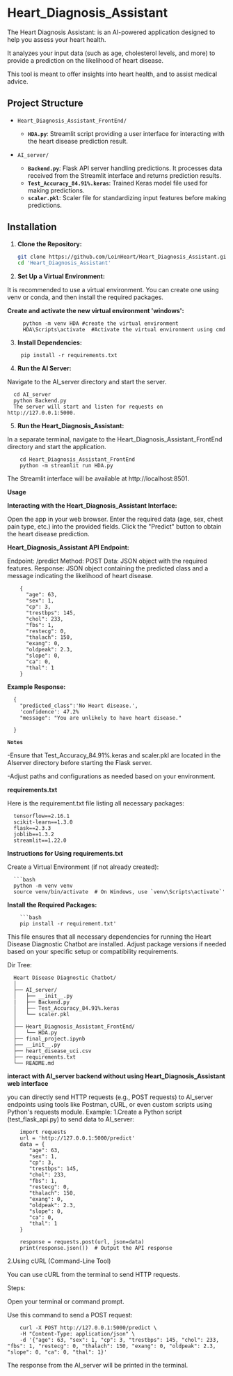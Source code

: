
# Heart_Diagnosis_Assistant
The Heart Diagnosis Assistant: is an AI-powered application designed to help you assess your heart health.

It analyzes your input data (such as age, cholesterol levels, and more) to provide a prediction on the likelihood of heart disease.

This tool is meant to offer insights into heart health, and to assist medical advice.

## Project Structure

- `Heart_Diagnosis_Assistant_FrontEnd/`
  - **`HDA.py`**: Streamlit script providing a user interface for interacting with the heart disease prediction result.

- `AI_server/`
  - **`Backend.py`**: Flask API server handling predictions. It processes data received from the Streamlit interface and returns prediction results.
  - **`Test_Accuracy_84.91%.keras`**: Trained Keras model file used for making predictions.
  - **`scaler.pkl`**: Scaler file for standardizing input features before making predictions.

## Installation

1. **Clone the Repository:**

   ```bash
   git clone https://github.com/LoinHeart/Heart_Diagnosis_Assistant.git
   cd 'Heart_Diagnosis_Assistant'
2. **Set Up a Virtual Environment:**

It is recommended to use a virtual environment. You can create one using venv or conda, and then install the required packages.

**Create and activate the new virtual environment 'windows':**

         python -m venv HDA #create the virtual environment
         HDA\Scripts\activate  #Activate the virtual environment using cmd
        


          
  
3. **Install Dependencies:**


        pip install -r requirements.txt

4. **Run the AI Server:**

Navigate to the AI_server directory and start the server.


      cd AI_server
      python Backend.py
      The server will start and listen for requests on http://127.0.0.1:5000.

5. **Run the Heart_Diagnosis_Assistant:**

In a separate terminal, navigate to the Heart_Diagnosis_Assistant_FrontEnd directory and start the application.


        cd Heart_Diagnosis_Assistant_FrontEnd
        python -m streamlit run HDA.py
The Streamlit interface will be available at http://localhost:8501.

**Usage**

**Interacting with the Heart_Diagnosis_Assistant Interface:**

Open the app in your web browser.
Enter the required data (age, sex, chest pain type, etc.) into the provided fields.
Click the "Predict" button to obtain the heart disease prediction.

**Heart_Diagnosis_Assistant API Endpoint:**

Endpoint: /predict
Method: POST
Data: JSON object with the required features.
Response: JSON object containing the predicted class and a message indicating the likelihood of heart disease.

     
        {
          "age": 63,
          "sex": 1,
          "cp": 3,
          "trestbps": 145,
          "chol": 233,
          "fbs": 1,
          "restecg": 0,
          "thalach": 150,
          "exang": 0,
          "oldpeak": 2.3,
          "slope": 0,
          "ca": 0,
          "thal": 1
        }
 

**Example Response:**


      {
        "predicted_class":'No Heart disease.',
        'confidence': 47.2%
        "message": "You are unlikely to have heart disease."

      }

**`Notes`**

  -Ensure that Test_Accuracy_84.91%.keras and scaler.pkl are located in the AIserver directory before starting the Flask server.
  
  -Adjust paths and configurations as needed based on your environment.
  
**requirements.txt**

Here is the requirement.txt file listing all necessary packages:
   
      tensorflow==2.16.1
      scikit-learn==1.3.0
      flask==2.3.3
      joblib==1.3.2
      streamlit==1.22.0

**Instructions for Using requirements.txt**

Create a Virtual Environment (if not already created):

      ```bash
      python -m venv venv
      source venv/bin/activate  # On Windows, use `venv\Scripts\activate`'
      
**Install the Required Packages:**

        ```bash
        pip install -r requirement.txt'
This file ensures that all necessary dependencies for running the Heart Disease Diagnostic Chatbot are installed. Adjust package versions if needed based on your specific setup or compatibility requirements.



Dir Tree:

      Heart Disease Diagnostic Chatbot/
      │
      ├── AI_server/
      │   ├── __init__.py
      |   ├── Backend.py
      │   ├── Test_Accuracy_84.91%.keras
      │   └── scaler.pkl
      │
      ├── Heart_Diagnosis_Assistant_FrontEnd/
      │   └── HDA.py
      ├── final_project.ipynb  
      ├── __init__.py
      ├── heart_disease_uci.csv
      ├── requirements.txt
      └── README.md


**interact with AI_server backend without using Heart_Diagnosis_Assistant web interface**

you can directly send HTTP requests (e.g., POST requests) to AI_server endpoints using tools like Postman, cURL, or even custom scripts using Python's requests module.
Example:
1.Create a Python script (test_flask_api.py) to send data to AI_server:

        import requests
        url = 'http://127.0.0.1:5000/predict'
        data = {
           "age": 63,
           "sex": 1,
           "cp": 3,
           "trestbps": 145,
           "chol": 233,
           "fbs": 1,
           "restecg": 0,
           "thalach": 150,
           "exang": 0,
           "oldpeak": 2.3,
           "slope": 0,
           "ca": 0,
           "thal": 1
        }
        
        response = requests.post(url, json=data)
        print(response.json())  # Output the API response
2.Using cURL (Command-Line Tool)

You can use cURL from the terminal to send HTTP requests.

Steps:

Open your terminal or command prompt.

Use this command to send a POST request:

        curl -X POST http://127.0.0.1:5000/predict \
        -H "Content-Type: application/json" \
        -d '{"age": 63, "sex": 1, "cp": 3, "trestbps": 145, "chol": 233, "fbs": 1, "restecg": 0, "thalach": 150, "exang": 0, "oldpeak": 2.3, "slope": 0, "ca": 0, "thal": 1}'

The response from the AI_server will be printed in the terminal.
